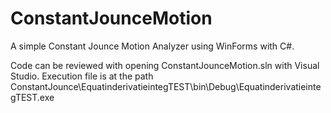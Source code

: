 # ConstantJounceMotion
A simple Constant Jounce Motion Analyzer using WinForms with C#. 

Code can be reviewed with opening ConstantJounceMotion.sln with Visual Studio. Execution file is at the path ConstantJounce\EquatinderivatieintegTEST\bin\Debug\EquatinderivatieintegTEST.exe
